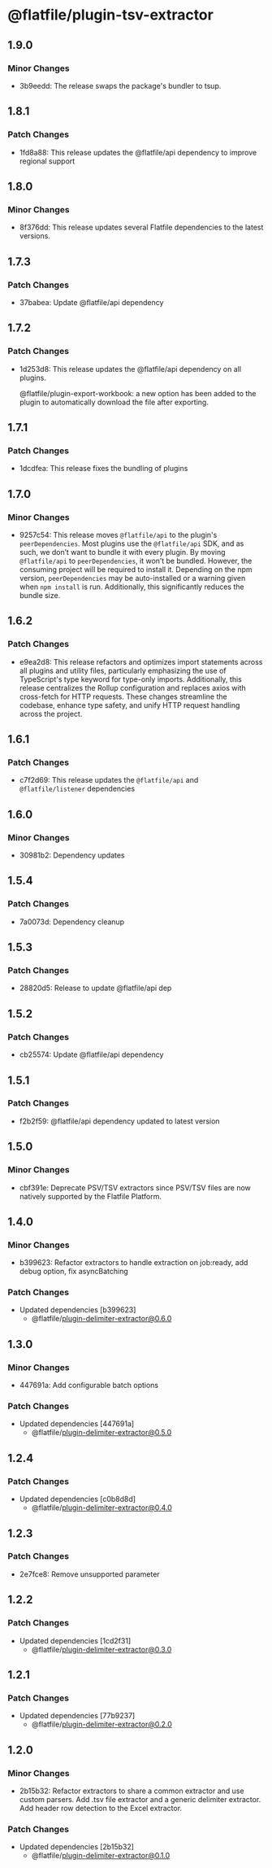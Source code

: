 # @flatfile/plugin-tsv-extractor

## 1.9.0

### Minor Changes

- 3b9eedd: The release swaps the package's bundler to tsup.

## 1.8.1

### Patch Changes

- 1fd8a88: This release updates the @flatfile/api dependency to improve regional support

## 1.8.0

### Minor Changes

- 8f376dd: This release updates several Flatfile dependencies to the latest versions.

## 1.7.3

### Patch Changes

- 37babea: Update @flatfile/api dependency

## 1.7.2

### Patch Changes

- 1d253d8: This release updates the @flatfile/api dependency on all plugins.

  @flatfile/plugin-export-workbook: a new option has been added to the plugin to automatically download the file after exporting.

## 1.7.1

### Patch Changes

- 1dcdfea: This release fixes the bundling of plugins

## 1.7.0

### Minor Changes

- 9257c54: This release moves `@flatfile/api` to the plugin's `peerDependencies`. Most plugins use the `@flatfile/api` SDK, and as such, we don’t want to bundle it with every plugin. By moving `@flatfile/api` to `peerDependencies`, it won’t be bundled. However, the consuming project will be required to install it. Depending on the npm version, `peerDependencies` may be auto-installed or a warning given when `npm install` is run. Additionally, this significantly reduces the bundle size.

## 1.6.2

### Patch Changes

- e9ea2d8: This release refactors and optimizes import statements across all plugins and utility files, particularly emphasizing the use of TypeScript's type keyword for type-only imports. Additionally, this release centralizes the Rollup configuration and replaces axios with cross-fetch for HTTP requests. These changes streamline the codebase, enhance type safety, and unify HTTP request handling across the project.

## 1.6.1

### Patch Changes

- c7f2d69: This release updates the `@flatfile/api` and `@flatfile/listener` dependencies

## 1.6.0

### Minor Changes

- 30981b2: Dependency updates

## 1.5.4

### Patch Changes

- 7a0073d: Dependency cleanup

## 1.5.3

### Patch Changes

- 28820d5: Release to update @flatfile/api dep

## 1.5.2

### Patch Changes

- cb25574: Update @flatfile/api dependency

## 1.5.1

### Patch Changes

- f2b2f59: @flatfile/api dependency updated to latest version

## 1.5.0

### Minor Changes

- cbf391e: Deprecate PSV/TSV extractors since PSV/TSV files are now natively supported by the Flatfile Platform.

## 1.4.0

### Minor Changes

- b399623: Refactor extractors to handle extraction on job:ready, add debug option, fix asyncBatching

### Patch Changes

- Updated dependencies [b399623]
  - @flatfile/plugin-delimiter-extractor@0.6.0

## 1.3.0

### Minor Changes

- 447691a: Add configurable batch options

### Patch Changes

- Updated dependencies [447691a]
  - @flatfile/plugin-delimiter-extractor@0.5.0

## 1.2.4

### Patch Changes

- Updated dependencies [c0b8d8d]
  - @flatfile/plugin-delimiter-extractor@0.4.0

## 1.2.3

### Patch Changes

- 2e7fce8: Remove unsupported parameter

## 1.2.2

### Patch Changes

- Updated dependencies [1cd2f31]
  - @flatfile/plugin-delimiter-extractor@0.3.0

## 1.2.1

### Patch Changes

- Updated dependencies [77b9237]
  - @flatfile/plugin-delimiter-extractor@0.2.0

## 1.2.0

### Minor Changes

- 2b15b32: Refactor extractors to share a common extractor and use custom parsers. Add .tsv file extractor and a generic delimiter extractor. Add header row detection to the Excel extractor.

### Patch Changes

- Updated dependencies [2b15b32]
  - @flatfile/plugin-delimiter-extractor@0.1.0
